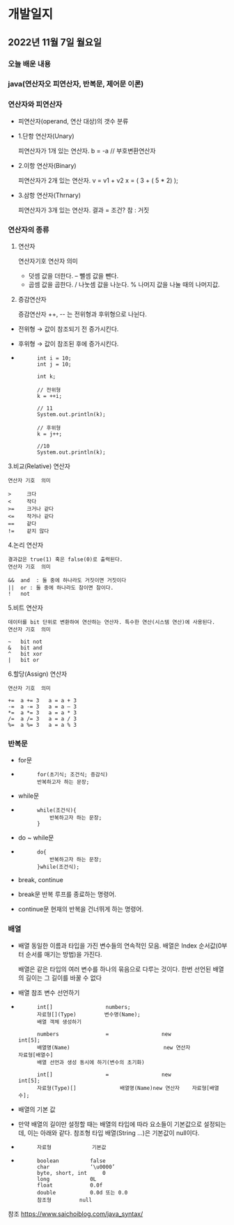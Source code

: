# 개발일지
## 2022년 11월 7일 월요일
### 오늘 배운 내용
### java(연산자오 피연산자, 반복문, 제어문 이론)
    
    
### 연산자와 피연산자

- 피연산자(operand, 연산 대상)의 갯수 분류
- 1.단항 연산자(Unary)

  피연산자가 1개 있는 연산자.
  b = -a // 부호변환연산자
  
- 2.이항 연산자(Binary)

  피연산자가 2개 있는 연산자.
  v = v1 + v2
  x = ( 3 + ( 5 * 2) );
  
- 3.삼항 연산자(Thrnary)

  피연산자가 3개 있는 연산자.
  결과 = 조건? 참 : 거짓
  
  
###  연산자의 종류

1. 연산자

	연산자기호	연산자	의미
	
	+	덧셈	값을 더한다.
	–	뺄셈	값을 뺀다.
	*	곱셈	값을 곱한다.
	/	나눗셈	값을 나눈다.
	%	나머지	값을 나눌 때의 나머지값.
	
2. 증감연산자

	증감연산자 ++, -- 는 전위형과 후위형으로 나뉜다.

-	전위형 → 값이 참조되기 전 증가시킨다.

-	후위형 → 값이 참조된 후에 증가시킨다.

-			int i = 10;
			int j = 10;

			int k;

			// 전위형
			k = ++i;

			// 11
			System.out.println(k);

			// 후위형
			k = j++;

			//10
			System.out.println(k);
	
3.비교(Relative) 연산자

	연산자 기호	의미
	
	>	  크다
	<	  작다
	>=	  크거나 같다
	<=	  작거나 같다
	==	  같다
	!=	  같지 않다
	
4.논리 연산자

	결과값은 true(1) 혹은 false(0)로 출력된다.
	연산자 기호	의미
	
	&&	and  : 둘 중에 하나라도 거짓이면 거짓이다
	||	or : 둘 중에 하나라도 참이면 참이다.
	!	not
	
5.비트 연산자

	데이터를 bit 단위로 변환하여 연산하는 연산자. 특수한 연산(시스템 연산)에 사용된다.
	연산자 기호	의미
	
	~	bit not
	&	bit and
	^	bit xor
	|	bit or
	
6.할당(Assign) 연산자

	연산자 기호	의미
	
	+=	a += 3   a = a + 3
	-=	a -= 3   a = a – 3
	*=	a *= 3   a = a * 3
	/=	a /= 3   a = a / 3
	%=	a %= 3   a = a % 3
	
### 반복문

- for문

-			for(초기식; 조건식; 증감식)
			반복하고자 하는 문장;

- while문

-			while(조건식){
        		반복하고자 하는 문장;
			}	
- do ~ while문

-			do{
        		반복하고자 하는 문장;
			}while(조건식);

- break, continue

- break문
  반복 루프를 종료하는 명령어.

- continue문
  현재의 반복을 건너뛰게 하는 명령어.

### 배열
- 배열
  동일한 이름과 타입을 가진 변수들의 연속적인 모음. 배열은 Index 순서값(0부터 순서를 매기는 방법)을 가진다.
  
  배열은 같은 타입의 여러 변수를 하나의 묶음으로 다루는 것이다.
  한번 선언된 배열의 길이는 그 길이를 바꿀 수 없다


- 배열 참조 변수 선언하기

-			int[]                 numbers;
			자료형[](Type)         변수명(Name);
			배열 객체 생성하기

 			numbers               =               	new                  int[5];
			배열명(Name)                              new 연산자              자료형[배열수]
			배열 선언과 생성 동시에 하기(변수의 초기화)

			int[]                 =                 new                       int[5];
			자료형(Type)[]              배열명(Name)new 연산자    자료형[배열수];

- 배열의 기본 값

- 만약 배열의 길이만 설정할 때는 배열의 타입에 따라 요소들이 기본값으로 설정되는데, 이는 아래와 같다.
  참조형 타입 배열(String …)은 기본값이 null이다.

-			자료형 			기본값
-			
			boolean 	 	 false
			char		 	 ‘\u0000’
			byte, short, int 	 0
			long 			 0L
			float 			 0.0f
			double 			 0.0d 또는 0.0
			참조형			null


참조 https://www.saichoiblog.com/java_syntax/
